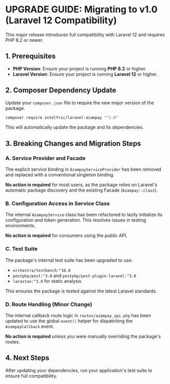 # UPGRADE GUIDE: Migrating to v1.0 (Laravel 12 Compatibility)

This major release introduces full compatibility with Laravel 12 and requires PHP 8.2 or newer.

## 1. Prerequisites

- **PHP Version**: Ensure your project is running **PHP 8.2** or higher.
- **Laravel Version**: Ensure your project is running **Laravel 12** or higher.

## 2. Composer Dependency Update

Update your `composer.json` file to require the new major version of the package.

```bash
composer require intelfric/laravel-azampay "^1.0"
```

This will automatically update the package and its dependencies.

## 3. Breaking Changes and Migration Steps

### A. Service Provider and Facade

The explicit service binding in `AzampayServiceProvider` has been removed and replaced with a conventional singleton binding.

**No action is required** for most users, as the package relies on Laravel's automatic package discovery and the existing Facade (`Azampay::class`).

### B. Configuration Access in Service Class

The internal `AzampayService` class has been refactored to lazily initialize its configuration and token generation. This resolves issues in testing environments.

**No action is required** for consumers using the public API.

### C. Test Suite

The package's internal test suite has been upgraded to use:

- `orchestra/testbench:^10.0`
- `pestphp/pest:^3.0` and `pestphp/pest-plugin-laravel:^3.0`
- `larastan:^3.0` for static analysis

This ensures the package is tested against the latest Laravel standards.

### D. Route Handling (Minor Change)

The internal callback route logic in `routes/azampay_api.php` has been updated to use the global `event()` helper for dispatching the `AzampayCallback` event.

**No action is required** unless you were manually overriding the package's routes.

## 4. Next Steps

After updating your dependencies, run your application's test suite to ensure full compatibility.